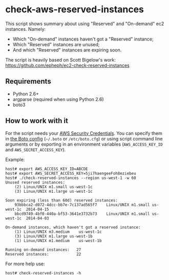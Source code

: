 # check-aws-reserved-instances

This script shows summary about using "Reserved" and "On-demand" ec2 instances. Namely:

* Which "On-demand" instances haven't got a "Reserved" instance;
* Which "Reserved" instances are unused;
* And which "Reserved" instances are expiring soon.

The script is heavily based on Scott Bigelow's work: https://github.com/epheph/ec2-check-reserved-instances

## Requirements

- Python 2.6+
- argparse (required when using Python 2.6)
- boto3

## How to work with it

For the script needs your [AWS Security Credentials](http://docs.aws.amazon.com/AWSSecurityCredentials/1.0/AboutAWSCredentials.html).
You can specify them in [the Boto config](http://boto3.readthedocs.io/en/latest/guide/configuration.html) (`~/.boto` or `/etc/boto.cfg`) or using script command line arguments or by exporting in an environment variables (`AWS_ACCESS_KEY_ID` and `AWS_SECRET_ACCESS_KEY`).

Example:

    host# export AWS_ACCESS_KEY_ID=ABCDE
    host# export AWS_SECRET_ACCESS_KEY=5ji7haengeeFoh8eziebeu
    host# ./check-reserved-instances --region us-west-1 -w 60
    Unused reserved instances:
    	(2)	Linux/UNIX m1.small	us-west-1c
    	(3)	Linux/UNIX m1.large	us-west-1c

    Soon expiring (less than 60d) reserved instances:
    	93bbbca2-d072-4dcc-bb7e-7c137ad565f7	Linux/UNIX m1.small	us-west-1c	2014-04-15
    	bbcd9749-4bf0-440a-bf53-3641e3732b73	Linux/UNIX m1.small	us-west-1c	2014-04-03

    On-demand instances, which haven't got a reserved instance:
    	(1)	Linux/UNIX m3.medium	us-west-1c
    	(3)	Linux/UNIX m1.large	us-west-1b
    	(1)	Linux/UNIX m1.medium	us-west-1b

    Running on-demand instances:   27
    Reserved instances:            22


For more help use:

    host# check-reserved-instances -h
